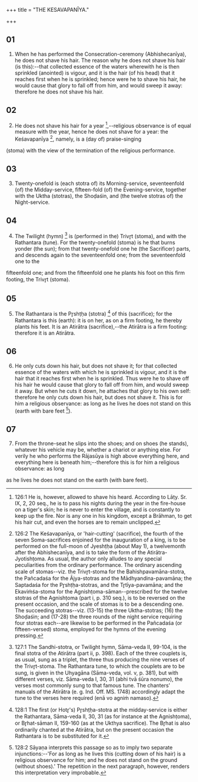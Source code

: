 +++
title = "THE KESAVAPANÎYA."

+++


## 01
1. When he has performed the Consecration-ceremony (Abhishecanīya), he does not shave his hair. The reason why he does not shave his hair (is this):--that collected essence of the waters wherewith he is then sprinkled (anointed) is vigour, and it is the hair (of his head) that it reaches first when he is sprinkled; hence were he to shave his hair, he would cause that glory to fall off from him, and would sweep it away: therefore he does not shave his hair.

## 02
2. He does not shave his hair for a year [^egg_249],--religious observance is of equal measure with the year, hence he does not shave for a year: the Keśavapanīya [^egg_250], namely, is a (day of) praise-singing

[^egg_249]: 126:1 He is, however, allowed to shave his heard. According to Lāṭy. Sr. IX, 2, 20 seq., he is to pass his nights during the year in the fire-house on a tiger's skin; he is never to enter the village, and is constantly to keep up the fire. Nor is any one in his kingdom, except a Brāhman, to get his hair cut, and even the horses are to remain unclipped.

[^egg_250]: 126:2 The Keśavapanīya, or 'hair-cutting' (sacrifice), the fourth of the seven Soma-sacrifices enjoined for the inauguration of a king, is to be performed on the full-moon of Jyeshṭḥa (about  May 1), a twelvemonth after the Abhishecanīya, and is to take the form of the Atirātra-Jyotishṭoma. As usual, the author only alludes to any special peculiarities from the ordinary performance. The ordinary ascending scale of stomas--viz. the Trivr̥t-stoma for the Bahishpavamāna-stotra, the Pañcadaśa for the Ājya-stotras and the Mādhyandina-pavamāna; the Saptadaśa for the Pr̥shṭḥa-stotras, and the Tr̥tīya-pavamāna; and the Ekaviṁśa-stoma for the Agnishṭoma-sāman--prescribed for the twelve stotras of the Agnishṭoma (part i, p. 310 seq.), is to be reversed on the present occasion, and the scale of stomas is to be a descending one. The succeeding stotras--viz. (13-15) the three Uktha-stotras; (16) the Shoḍaśin; and (17-28) the three rounds of the night service requiring four stotras each--are likewise to be performed in the Pañcadaśa (or fifteen-versed) stoma, employed for the hymns of the evening pressing.

 (stoma) with the view of the termination of the religious performance.

## 03
3. Twenty-onefold is (each stotra of) its Morning-service, seventeenfold (of) the Midday-service, fifteen-fold (of) the Evening-service, together with the Uktha (stotras), the Shoḍaśin, and (the twelve stotras of) the Night-service.

## 04
4. The Twilight (hymn) [^egg_251] is (performed in the) Trivr̥t (stoma), and with the Rathantara (tune). For the twenty-onefold (stoma) is he that burns yonder (the sun); from that twenty-onefold one he (the Sacrificer) parts, and descends again to the seventeenfold one; from the seventeenfold one to the

[^egg_251]: 127:1 The Sandhi-stotra, or Twilight hymn, Sāma-veda II, 99-104, is the final stotra of the Atirātra (part ii, p. 398). Each of the three couplets is, as usual, sung as a triplet, the three thus producing the nine verses of the Trivr̥t-stoma. The Rathantara tune, to which the couplets are to be sung, is given in the Uhyagāna (Sāma-veda, vol. v, p. 381), but with different verses, viz. Sāma-veda I, 30, 31 (abhi tvā śūra nonumo), the verses most commonly sung to that famous tune. The chanters' manuals of the Atirātra (e. g. Ind. Off. MS. 1748) accordingly adapt the tune to the verses here required (enā vo agniṁ namaso).

fifteenfold one; and from the fifteenfold one he plants his foot on this firm footing, the Trivr̥t (stoma).

## 05
5. The Rathantara is the Pr̥shṭḥa (stotra) [^egg_252] of this (sacrifice); for the Rathantara is this (earth): it is on her, as on a firm footing, he thereby plants his feet. It is an Atirātra (sacrifice),--the Atirātra is a firm footing: therefore it is an Atirātra.

[^egg_252]: 128:1 The first (or Hotr̥'s) Pr̥shṭḥa-stotra at the midday-service is either the Rathantara, Sāma-veda II, 30, 31 (as for instance at the Agnishṭoma), or Br̥hat-sāman II, 159-160 (as at the Ukthya sacrifice). The Br̥hat is also ordinarily chanted at the Atirātra, but on the present occasion the Rathantara is to be substituted for it.

## 06
6. He only cuts down his hair, but does not shave it; for that collected essence of the waters with which he is sprinkled is vigour, and it is the hair that it reaches first when he is sprinkled. Thus were he to shave off his hair he would cause that glory to fall off from him, and would sweep it away. But when he cuts it down, he attaches that glory to his own self: therefore he only cuts down his hair, but does not shave it. This is for him a religious observance: as long as he lives he does not stand on this (earth with bare feet [^egg_253]).

[^egg_253]: 128:2 Sāyaṇa interprets this passage so as to imply two separate injunctions:--'For as long as he lives this (cutting down of his hair) is a religious observance for him; and he does not stand on the ground (without shoes).' The repetition in the next paragraph, however, renders this interpretation very improbable.

## 07
7. From the throne-seat he slips into the shoes; and on shoes (he stands), whatever his vehicle may be, whether a chariot or anything else. For verily he who performs the Rājasūya is high above everything here, and everything here is beneath him;--therefore this is for him a religious observance: as long

as he lives he does not stand on the earth (with bare feet).

